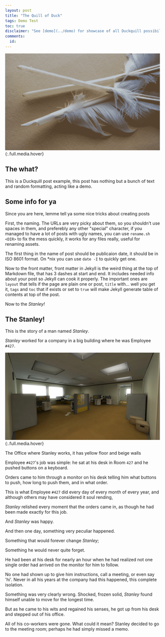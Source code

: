 ```yaml
---
layout: post
title: "The Quill of Duck"
tags: Demo Test
toc: true
disclaimer: "See [demo](../demo) for showcase of all Duckquill possibilities, this page is a demo of a post with title, publication date, tags, disclaimer, table of contents and comments."
comments:
  id:
---
```


![Quill](../assets/posts/2023-08-31/quill.png){:.full.media.hover}

## The what?

This is a Duckquill post example, this post has nothing but a bunch of text and random formatting, acting like a demo.

## Some info for ya

Since you are here, lemme tell ya some nice tricks about creating posts

First, the naming. The URLs are very picky about them, so you shouldn't use spaces in them, and preferebly any other "special" character, if you managed to have a lot of posts with ugly names, you can use `rename.sh <DIR>` to fix the mess quickly, it works for any files really, useful for renaming assets.

The first thing in the name of post should be publicaion date, it should be in ISO 8601 format. On \*nix you can use `date -I` to quickly get one.

Now to the front matter, front matter in Jekyll is the weird thing at the top of Markdown file, that has 3 dashes at start and end. It includes needed info about your post so Jekyll can cook it properly. The important ones are `layout` that tells if the page are plain one or post, `title` with... well you get it, `tags` and `toc` that if exists or set to `true` will make Jekyll generate table of contents at top of the post.

Now to the _Stanley!_

## The Stanley!

This is the story of a man named _Stanley_.

_Stanley_ worked for a company in a big building where he was Employee `#427`.

![The Office](../assets/posts/2023-08-31/The_Office.webp){:.full.media.hover}

<figcaption>The Office where Stanley works, it has yellow floor and beige walls</figcaption>

Employee `#427`'s job was simple: he sat at his desk in Room `427` and he pushed buttons on a keyboard.

Orders came to him through a monitor on his desk telling him what buttons to push, how long to push them, and in what order.

This is what Employee `#427` did every day of every month of every year, and although others may have considered it soul rending,

_Stanley_ relished every moment that the orders came in, as though he had been made exactly for this job.

And _Stanley_ was happy.

And then one day, something very peculiar happened.

Something that would forever change _Stanley_;

Something he would never quite forget.

He had been at his desk for nearly an hour when he had realized not one single order had arrived on the monitor for him to follow.

No one had shown up to give him instructions, call a meeting, or even say 'hi'. Never in all his years at the company had this happened, this complete isolation.

Something was very clearly wrong. Shocked, frozen solid, _Stanley_ found himself unable to move for the longest time.

But as he came to his wits and regained his senses, he got up from his desk and stepped out of his office.

All of his co-workers were gone. What could it mean? Stanley decided to go to the meeting room; perhaps he had simply missed a memo.
